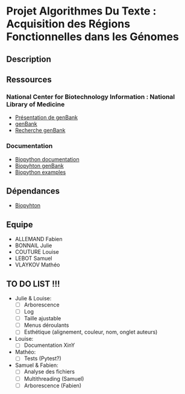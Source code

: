 # Projet Algorithmes Du Texte : Acquisition des Régions Fonctionnelles dans les Génomes

## Description

## Ressources

### National Center for Biotechnology Information : National Library of Medicine

- [Présentation de genBank](https://www.ncbi.nlm.nih.gov/genome/browse#!/overview/)  
- [genBank](https://ftp.ncbi.nlm.nih.gov/genomes/genbank/)  
- [Recherche genBank](https://www.ncbi.nlm.nih.gov/genome/)  

### Documentation
- [Biopython documentation](http://biopython.org/DIST/docs/tutorial/Tutorial.html#sec168)  
- [Biopyhton genBank](https://biopython.org/docs/1.76/api/Bio.GenBank.html)  
- [Biopython examples](https://notebook.community/widdowquinn/Notebooks-Bioinformatics/Biopython_NCBI_Entrez_downloads)  

## Dépendances

- [Biopyhton](https://biopython.org/)  

## Equipe

- ALLEMAND Fabien
- BONNAIL Julie
- COUTURE Louise
- LEBOT Samuel
- VLAYKOV Mathéo

## TO DO LIST !!!

- Julie & Louise:
    - [ ] Arborescence
    - [ ] Log
    - [ ] Taille ajustable
    - [ ] Menus déroulants
    - [ ] Esthétique (alignement, couleur, nom, onglet auteurs)

- Louise:
    - [ ] Documentation XinY

- Mathéo:
    - [ ] Tests (Pytest?)

- Samuel & Fabien:
    - [ ] Analyse des fichiers
    - [ ] Multithreading (Samuel)
    - [ ] Arborescence (Fabien)